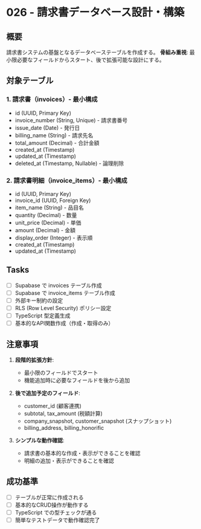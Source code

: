 # 026 - 請求書データベース設計・構築

## 概要

請求書システムの基盤となるデータベーステーブルを作成する。
**骨組み重視**: 最小限必要なフィールドからスタート、後で拡張可能な設計にする。

## 対象テーブル

### 1. 請求書（invoices）- 最小構成
- id (UUID, Primary Key)
- invoice_number (String, Unique) - 請求書番号
- issue_date (Date) - 発行日
- billing_name (String) - 請求先名
- total_amount (Decimal) - 合計金額
- created_at (Timestamp)
- updated_at (Timestamp)
- deleted_at (Timestamp, Nullable) - 論理削除

### 2. 請求書明細（invoice_items）- 最小構成
- id (UUID, Primary Key)
- invoice_id (UUID, Foreign Key)
- item_name (String) - 品目名
- quantity (Decimal) - 数量
- unit_price (Decimal) - 単価
- amount (Decimal) - 金額
- display_order (Integer) - 表示順
- created_at (Timestamp)
- updated_at (Timestamp)

## Tasks

- [ ] Supabase で invoices テーブル作成
- [ ] Supabase で invoice_items テーブル作成
- [ ] 外部キー制約の設定
- [ ] RLS (Row Level Security) ポリシー設定
- [ ] TypeScript 型定義生成
- [ ] 基本的なAPI関数作成（作成・取得のみ）

## 注意事項

1. **段階的拡張方針**: 
   - 最小限のフィールドでスタート
   - 機能追加時に必要なフィールドを後から追加
   
2. **後で追加予定のフィールド**:
   - customer_id (顧客連携)
   - subtotal, tax_amount (税額計算)
   - company_snapshot, customer_snapshot (スナップショット)
   - billing_address, billing_honorific

3. **シンプルな動作確認**:
   - 請求書の基本的な作成・表示ができることを確認
   - 明細の追加・表示ができることを確認

## 成功基準

- [ ] テーブルが正常に作成される
- [ ] 基本的なCRUD操作が動作する
- [ ] TypeScript での型チェックが通る
- [ ] 簡単なテストデータで動作確認完了